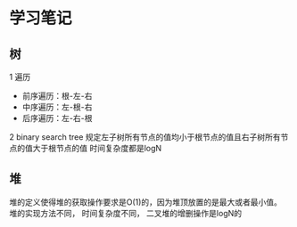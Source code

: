 # 学习笔记

## 树
1 遍历
* 前序遍历：根-左-右
* 中序遍历：左-根-右
* 后序遍历：左-右-根

2  binary search tree
规定左子树所有节点的值均小于根节点的值且右子树所有节点的值大于根节点的值
时间复杂度都是logN

## 堆
堆的定义使得堆的获取操作要求是O(1)的，因为堆顶放置的是最大或者最小值。
堆的实现方法不同， 时间复杂度不同，
二叉堆的增删操作是logN的
